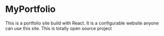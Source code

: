 # MyPortfolio
 This is a portfolio site build with React. It is a configurable website anyone can use this site. This is totally open source project
